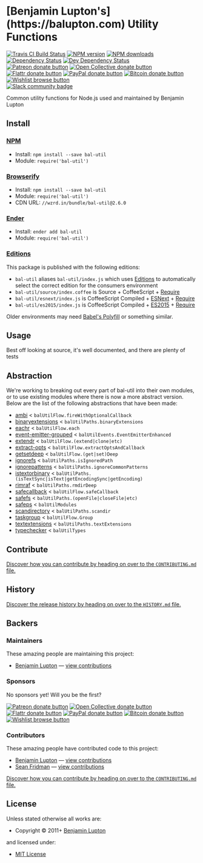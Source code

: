 <!-- TITLE/ -->

<h1>[Benjamin Lupton's](https://balupton.com) Utility Functions</h1>

<!-- /TITLE -->


<!-- BADGES/ -->

<span class="badge-travisci"><a href="http://travis-ci.org/balupton/bal-util" title="Check this project's build status on TravisCI"><img src="https://img.shields.io/travis/balupton/bal-util/master.svg" alt="Travis CI Build Status" /></a></span>
<span class="badge-npmversion"><a href="https://npmjs.org/package/bal-util" title="View this project on NPM"><img src="https://img.shields.io/npm/v/bal-util.svg" alt="NPM version" /></a></span>
<span class="badge-npmdownloads"><a href="https://npmjs.org/package/bal-util" title="View this project on NPM"><img src="https://img.shields.io/npm/dm/bal-util.svg" alt="NPM downloads" /></a></span>
<span class="badge-daviddm"><a href="https://david-dm.org/balupton/bal-util" title="View the status of this project's dependencies on DavidDM"><img src="https://img.shields.io/david/balupton/bal-util.svg" alt="Dependency Status" /></a></span>
<span class="badge-daviddmdev"><a href="https://david-dm.org/balupton/bal-util#info=devDependencies" title="View the status of this project's development dependencies on DavidDM"><img src="https://img.shields.io/david/dev/balupton/bal-util.svg" alt="Dev Dependency Status" /></a></span>
<br class="badge-separator" />
<span class="badge-patreon"><a href="https://patreon.com/bevry" title="Donate to this project using Patreon"><img src="https://img.shields.io/badge/patreon-donate-yellow.svg" alt="Patreon donate button" /></a></span>
<span class="badge-opencollective"><a href="https://opencollective.com/bevry" title="Donate to this project using Open Collective"><img src="https://img.shields.io/badge/open%20collective-donate-yellow.svg" alt="Open Collective donate button" /></a></span>
<span class="badge-flattr"><a href="https://flattr.com/profile/balupton" title="Donate to this project using Flattr"><img src="https://img.shields.io/badge/flattr-donate-yellow.svg" alt="Flattr donate button" /></a></span>
<span class="badge-paypal"><a href="https://bevry.me/paypal" title="Donate to this project using Paypal"><img src="https://img.shields.io/badge/paypal-donate-yellow.svg" alt="PayPal donate button" /></a></span>
<span class="badge-bitcoin"><a href="https://bevry.me/bitcoin" title="Donate once-off to this project using Bitcoin"><img src="https://img.shields.io/badge/bitcoin-donate-yellow.svg" alt="Bitcoin donate button" /></a></span>
<span class="badge-wishlist"><a href="https://bevry.me/wishlist" title="Buy an item on our wishlist for us"><img src="https://img.shields.io/badge/wishlist-donate-yellow.svg" alt="Wishlist browse button" /></a></span>
<br class="badge-separator" />
<span class="badge-slackin"><a href="https://slack.bevry.me" title="Join this project's slack community"><img src="https://slack.bevry.me/badge.svg" alt="Slack community badge" /></a></span>

<!-- /BADGES -->


<!-- DESCRIPTION/ -->

Common utility functions for Node.js used and maintained by Benjamin Lupton

<!-- /DESCRIPTION -->


<!-- INSTALL/ -->

<h2>Install</h2>

<a href="https://npmjs.com" title="npm is a package manager for javascript"><h3>NPM</h3></a><ul>
<li>Install: <code>npm install --save bal-util</code></li>
<li>Module: <code>require('bal-util')</code></li></ul>

<a href="http://browserify.org" title="Browserify lets you require('modules') in the browser by bundling up all of your dependencies"><h3>Browserify</h3></a><ul>
<li>Install: <code>npm install --save bal-util</code></li>
<li>Module: <code>require('bal-util')</code></li>
<li>CDN URL: <code>//wzrd.in/bundle/bal-util@2.6.0</code></li></ul>

<a href="http://enderjs.com" title="Ender is a full featured package manager for your browser"><h3>Ender</h3></a><ul>
<li>Install: <code>ender add bal-util</code></li>
<li>Module: <code>require('bal-util')</code></li></ul>

<h3><a href="https://github.com/bevry/editions" title="Editions are the best way to produce and consume packages you care about.">Editions</a></h3>

<p>This package is published with the following editions:</p>

<ul><li><code>bal-util</code> aliases <code>bal-util/index.js</code> which uses <a href="https://github.com/bevry/editions" title="Editions are the best way to produce and consume packages you care about.">Editions</a> to automatically select the correct edition for the consumers environment</li>
<li><code>bal-util/source/index.coffee</code> is Source + CoffeeScript + <a href="https://nodejs.org/dist/latest-v5.x/docs/api/modules.html" title="Node/CJS Modules">Require</a></li>
<li><code>bal-util/esnext/index.js</code> is CoffeeScript Compiled + <a href="https://babeljs.io/docs/learn-es2015/" title="ECMAScript Next">ESNext</a> + <a href="https://nodejs.org/dist/latest-v5.x/docs/api/modules.html" title="Node/CJS Modules">Require</a></li>
<li><code>bal-util/es2015/index.js</code> is CoffeeScript Compiled + <a href="http://babeljs.io/docs/plugins/preset-es2015/" title="ECMAScript 2015">ES2015</a> + <a href="https://nodejs.org/dist/latest-v5.x/docs/api/modules.html" title="Node/CJS Modules">Require</a></li></ul>

<p>Older environments may need <a href="https://babeljs.io/docs/usage/polyfill/" title="A polyfill that emulates missing ECMAScript environment features">Babel's Polyfill</a> or something similar.</p>

<!-- /INSTALL -->


## Usage
Best off looking at source, it's well documented, and there are plenty of tests



## Abstraction
We're working to breaking out every part of bal-util into their own modules, or to use existing modules where there is now a more abstract version. Below are the list of the following abstractions that have been made:

- [ambi](https://github.com/bevry/ambi) < `balUtilFlow.fireWithOptionalCallback`
- [binaryextensions](https://github.com/bevry/binaryextensions) < `balUtilPaths.binaryExtensions`
- [eachr](https://github.com/bevry/eachr) < `balUtilFlow.each`
- [event-emitter-grouped](https://github.com/bevry/event-emitter-grouped) < `balUtilEvents.EventEmitterEnhanced`
- [extendr](https://github.com/bevry/extendr) < `balUtilFlow.(extend|clone|etc)`
- [extract-opts](https://github.com/bevry/extract-opts) < `balUtilFlow.extractOptsAndCallback`
- [getsetdeep](https://github.com/bevry/getsetdeep) < `balUtilFlow.(get|set)Deep`
- [ignorefs](https://github.com/bevry/ignorefs) < `balUtilPaths.isIgnoredPath`
- [ignorepatterns](https://github.com/bevry/ignorepatterns/blob/master/HISTORY.md) < `balUtilPaths.ignoreCommonPatterns`
- [istextorbinary](https://github.com/bevry/istextorbinary) < `balUtilPaths.(isTextSync|isText|getEncodingSync|getEncoding)`
- [rimraf](https://github.com/isaacs/rimraf) < `balUtilPaths.rmdirDeep`
- [safecallback](https://github.com/bevry/safecallback) < `balUtilFlow.safeCallback`
- [safefs](https://github.com/bevry/safefs) < `balUtilPaths.(openFile|closeFile|etc)`
- [safeps](https://github.com/bevry/safeps) < `balUtilModules`
- [scandirectory](https://github.com/bevry/scandirectory) < `balUtilPaths.scandir`
- [taskgroup](https://github.com/bevry/taskgroup) < `balUtilFlow.Group`
- [textextensions](https://github.com/bevry/textextensions) < `balUtilPaths.textExtensions`
- [typechecker](https://github.com/bevry/typechecker) < `balUtilTypes`


<!-- CONTRIBUTE/ -->

<h2>Contribute</h2>

<a href="https://github.com/balupton/bal-util/blob/master/CONTRIBUTING.md#files">Discover how you can contribute by heading on over to the <code>CONTRIBUTING.md</code> file.</a>

<!-- /CONTRIBUTE -->


<!-- HISTORY/ -->

<h2>History</h2>

<a href="https://github.com/balupton/bal-util/blob/master/HISTORY.md#files">Discover the release history by heading on over to the <code>HISTORY.md</code> file.</a>

<!-- /HISTORY -->


<!-- BACKERS/ -->

<h2>Backers</h2>

<h3>Maintainers</h3>

These amazing people are maintaining this project:

<ul><li><a href="http://balupton.com">Benjamin Lupton</a> — <a href="https://github.com/balupton/bal-util/commits?author=balupton" title="View the GitHub contributions of Benjamin Lupton on repository balupton/bal-util">view contributions</a></li></ul>

<h3>Sponsors</h3>

No sponsors yet! Will you be the first?

<span class="badge-patreon"><a href="https://patreon.com/bevry" title="Donate to this project using Patreon"><img src="https://img.shields.io/badge/patreon-donate-yellow.svg" alt="Patreon donate button" /></a></span>
<span class="badge-opencollective"><a href="https://opencollective.com/bevry" title="Donate to this project using Open Collective"><img src="https://img.shields.io/badge/open%20collective-donate-yellow.svg" alt="Open Collective donate button" /></a></span>
<span class="badge-flattr"><a href="https://flattr.com/profile/balupton" title="Donate to this project using Flattr"><img src="https://img.shields.io/badge/flattr-donate-yellow.svg" alt="Flattr donate button" /></a></span>
<span class="badge-paypal"><a href="https://bevry.me/paypal" title="Donate to this project using Paypal"><img src="https://img.shields.io/badge/paypal-donate-yellow.svg" alt="PayPal donate button" /></a></span>
<span class="badge-bitcoin"><a href="https://bevry.me/bitcoin" title="Donate once-off to this project using Bitcoin"><img src="https://img.shields.io/badge/bitcoin-donate-yellow.svg" alt="Bitcoin donate button" /></a></span>
<span class="badge-wishlist"><a href="https://bevry.me/wishlist" title="Buy an item on our wishlist for us"><img src="https://img.shields.io/badge/wishlist-donate-yellow.svg" alt="Wishlist browse button" /></a></span>

<h3>Contributors</h3>

These amazing people have contributed code to this project:

<ul><li><a href="http://balupton.com">Benjamin Lupton</a> — <a href="https://github.com/balupton/bal-util/commits?author=balupton" title="View the GitHub contributions of Benjamin Lupton on repository balupton/bal-util">view contributions</a></li>
<li><a href="http://seanfridman.com">Sean Fridman</a> — <a href="https://github.com/balupton/bal-util/commits?author=sfrdmn" title="View the GitHub contributions of Sean Fridman on repository balupton/bal-util">view contributions</a></li></ul>

<a href="https://github.com/balupton/bal-util/blob/master/CONTRIBUTING.md#files">Discover how you can contribute by heading on over to the <code>CONTRIBUTING.md</code> file.</a>

<!-- /BACKERS -->


<!-- LICENSE/ -->

<h2>License</h2>

Unless stated otherwise all works are:

<ul><li>Copyright &copy; 2011+ <a href="http://balupton.com">Benjamin Lupton</a></li></ul>

and licensed under:

<ul><li><a href="http://spdx.org/licenses/MIT.html">MIT License</a></li></ul>

<!-- /LICENSE -->
